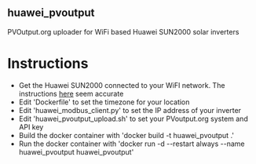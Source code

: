 ## huawei_pvoutput
PVOutput.org uploader for WiFi based Huawei SUN2000 solar inverters

# Instructions

- Get the Huawei SUN2000 connected to your WiFI network. The instructions [here](https://solarcentral.com.au/huawei/) seem accurate
- Edit 'Dockerfile' to set the timezone for your location
- Edit 'huawei_modbus_client.py' to set the IP address of your inverter
- Edit 'huawei_pvoutput_upload.sh' to set your PVoutput.org system and API key
- Build the docker container with 'docker build -t huawei_pvoutput .'
- Run the docker container with 'docker run -d --restart always --name huawei_pvoutput huawei_pvoutput'
